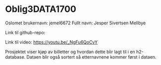 # Oblig3DATA1700

Oslomet brukernavn: jemel6672
Fullt navn: Jesper Sivertsen Mellbye

Link til github-repo:

Link til video: https://youtu.be/_NgFu6QoCvY

Prosjektet viser kjøp av billetter og hvordan dette blir lagt til i en h2-database. Dataen blir også sortert så etternavnene kommer først i dataen.
